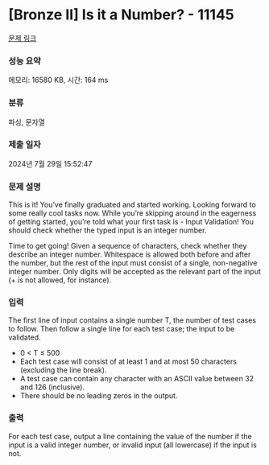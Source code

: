 # [Bronze II] Is it a Number? - 11145 

[문제 링크](https://www.acmicpc.net/problem/11145) 

### 성능 요약

메모리: 16580 KB, 시간: 164 ms

### 분류

파싱, 문자열

### 제출 일자

2024년 7월 29일 15:52:47

### 문제 설명

<p>This is it! You’ve finally graduated and started working. Looking forward to some really cool tasks now. While you’re skipping around in the eagerness of getting started, you’re told what your first task is - Input Validation! You should check whether the typed input is an integer number.</p>

<p>Time to get going! Given a sequence of characters, check whether they describe an integer number. Whitespace is allowed both before and after the number, but the rest of the input must consist of a single, non-negative integer number. Only digits will be accepted as the relevant part of the input (+ is not allowed, for instance).</p>

### 입력 

 <p>The first line of input contains a single number T, the number of test cases to follow. Then follow a single line for each test case; the input to be validated.</p>

<ul>
	<li>0 < T ≤ 500</li>
	<li>Each test case will consist of at least 1 and at most 50 characters (excluding the line break).</li>
	<li>A test case can contain any character with an ASCII value between 32 and 126 (inclusive).</li>
	<li>There should be no leading zeros in the output.</li>
</ul>

### 출력 

 <p>For each test case, output a line containing the value of the number if the input is a valid integer number, or invalid input (all lowercase) if the input is not.</p>

